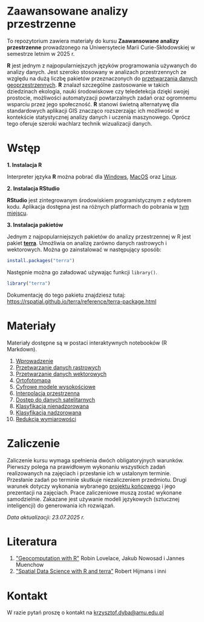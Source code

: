 # Zaawansowane analizy przestrzenne

To repozytorium zawiera materiały do kursu **Zaawansowane analizy przestrzenne** prowadzonego na
Uniwersytecie Marii Curie-Skłodowskiej w semestrze letnim w 2025 r.

**R** jest jednym z najpopularniejszych języków programowania używanych do analizy danych.
Jest szeroko stosowany w analizach przestrzennych ze względu na dużą liczbę pakietów przeznaczonych
do [przetwarzania danych geoprzestrzennych](https://cran.r-project.org/web/views/Spatial.html).
**R** znalazł szczególne zastosowanie w takich dziedzinach ekologia, nauki środowiskowe czy
teledetekcja dzięki swojej prostocie, możliwości automatyzacji powtarzalnych zadań oraz ogromnemu
wsparciu przez jego społeczność. **R** stanowi świetną alternatywę dla standardowych aplikacji GIS
znacząco rozszerzając ich możliwość w kontekście statystycznej analizy danych i uczenia maszynowego.
Oprócz tego oferuje szeroki wachlarz technik wizualizacji danych.

# Wstęp

**1. Instalacja R**

Interpreter języka **R** można pobrać dla [Windows](https://cloud.r-project.org/bin/windows/base/), [MacOS](https://cran.r-project.org/bin/macosx/) oraz [Linux](https://cloud.r-project.org/bin/linux/).

**2. Instalacja RStudio**

**RStudio** jest zintegrowanym środowiskiem programistycznym z edytorem kodu.
Aplikacja dostępna jest na różnych platformach do pobrania w [tym miejscu](https://posit.co/download/rstudio-desktop/).

**3. Instalacja pakietów**

Jednym z najpopularniejszych pakietów do analizy przestrzennej w R jest pakiet [**terra**](https://github.com/rspatial/terra).
Umożliwia on analizę zarówno danych rastrowych i wektorowych.
Można go zainstalować w następujący sposób:

```r
install.packages("terra")
```

Następnie można go załadować używając funkcji `library()`.

```r
library("terra")
```

Dokumentację do tego pakietu znajdziesz tutaj: <https://rspatial.github.io/terra/reference/terra-package.html>

# Materiały

Materiały dostępne są w postaci interaktywnych notebooków (R Markdown).

1. [Wprowadzenie](https://kadyb.github.io/gis2025/notebooks/01_wprowadzenie.html)
2. [Przetwarzanie danych rastrowych](https://kadyb.github.io/gis2025/notebooks/02_przetwarzanie_raster.html)
3. [Przetwarzanie danych wektorowych](https://kadyb.github.io/gis2025/notebooks/03_przetwarzanie_wektor.html)
4. [Ortofotomapa](https://kadyb.github.io/gis2025/notebooks/04_ortofotomapa.html)
5. [Cyfrowe modele wysokościowe](https://kadyb.github.io/gis2025/notebooks/05_cmw.html)
6. [Interpolacja przestrzenna](https://kadyb.github.io/gis2025/notebooks/06_interpolacja.html)
7. [Dostęp do danych satelitarnych](https://kadyb.github.io/gis2025/notebooks/07_dane_satelitarne.html)
8. [Klasyfikacja nienadzorowana](https://kadyb.github.io/gis2025/notebooks/08_klasteryzacja.html)
9. [Klasyfikacja nadzorowana](https://kadyb.github.io/gis2025/notebooks/09_klasyfikacja.html)
10. [Redukcja wymiarowości](https://kadyb.github.io/gis2025/notebooks/10_redukcja_wymiarowosci.html)

# Zaliczenie

Zaliczenie kursu wymaga spełnienia dwóch obligatoryjnych warunków. Pierwszy polega na
prawidłowym wykonaniu wszystkich zadań realizowanych na zajęciach i przesłanie ich w ustalonym
terminie. Przesłanie zadań po terminie skutkuje niezaliczeniem przedmiotu. Drugi warunek dotyczy
wykonania wybranego [projektu końcowego]((./Zaliczenie.md)) i jego prezentacji na zajęciach.
Prace zaliczeniowe muszą zostać wykonane samodzielnie. Zakazane jest używanie modeli językowych
(sztucznej inteligencji) do generowania ich rozwiązań.

*Data aktualizacji: 23.07.2025 r.*

# Literatura

1. ["Geocomputation with R"](https://r.geocompx.org/) Robin Lovelace, Jakub Nowosad i Jannes Muenchow
2. ["Spatial Data Science with R and terra"](https://rspatial.org/) Robert Hijmans i inni

# Kontakt

W razie pytań proszę o kontakt na krzysztof.dyba@amu.edu.pl
